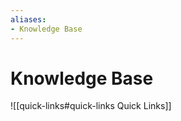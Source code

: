 ```yaml
---
aliases: 
- Knowledge Base
---
```


# Knowledge Base

![[quick-links#quick-links Quick Links]]







[//begin]: # "Autogenerated link references for markdown compatibility"
[_index]: _index "_index|Welcome"
[//end]: # "Autogenerated link references"